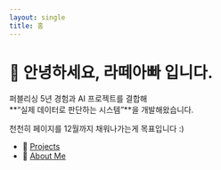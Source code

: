 ```yaml
---
layout: single
title: 홈
---
```


# 👋 안녕하세요, 라떼아빠 입니다.
퍼블리싱 5년 경험과 AI 프로젝트를 결합해  
**“실제 데이터로 판단하는 시스템”**을 개발해왔습니다.  

천천히 페이지를 12월까지 채워나가는게 목표입니다 :)

- 🧠 [Projects](./projects)  
- 🙋 [About Me](./about)
